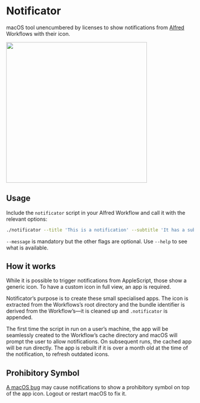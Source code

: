 # Notificator

macOS tool unencumbered by licenses to show notifications from [Alfred](https://www.alfredapp.com) Workflows with their icon.

<img src="https://user-images.githubusercontent.com/1699443/160515603-9b63044b-448b-43d2-a872-2d9ea7216844.png" width="378">

## Usage

Include the `notificator` script in your Alfred Workflow and call it with the relevant options:

```zsh
./notificator --title 'This is a notification' --subtitle 'It has a subtitle' --message 'And plays a sound' --sound 'Frog'
```

`--message` is mandatory but the other flags are optional. Use `--help` to see what is available.

## How it works

While it is possible to trigger notifications from AppleScript, those show a generic icon. To have a custom icon in full view, an app is required.

Notificator’s purpose is to create these small specialised apps. The icon is extracted from the Workflows’s root directory and the bundle identifier is derived from the Workflow’s—it is cleaned up and `.notificator` is appended.

The first time the script in run on a user’s machine, the app will be seamlessly created to the Workflow’s cache directory and macOS will prompt the user to allow notifications. On subsequent runs, the cached app will be run directly. The app is rebuilt if it is over a month old at the time of the notification, to refresh outdated icons.

## Prohibitory Symbol

[A macOS bug](https://web.archive.org/web/20230615021755/https://macmule.com/2021/10/28/notifications-showing-a-prohibitory-symbol-after-upgrading-macos-monterey/) may cause notifications to show a prohibitory symbol on top of the app icon. Logout or restart macOS to fix it.
